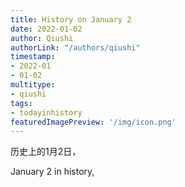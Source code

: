 ```yaml
---
title: History on January 2
date: 2022-01-02
author: Qiushi 
authorLink: "/authors/qiushi"
timestamp: 
- 2022-01
- 01-02
multitype: 
- qiushi
tags: 
- todayinhistory
featuredImagePreview: '/img/icon.png'
---
```









历史上的1月2日，

January 2 in history, 

<!--more-->

